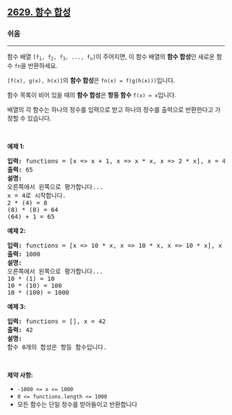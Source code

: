 <h2><a href="https://leetcode.com/problems/function-composition">2629. 함수 합성</a></h2><h3>쉬움</h3><hr><p>함수 배열 <code>[f<sub>1</sub>, f<sub>2</sub>, f<sub>3</sub>, ..., f<sub>n</sub>]</code>이 주어지면, 이 함수 배열의 <strong>함수 합성</strong>인 새로운 함수 <code>fn</code>을 반환하세요.</p>

<p><code>[f(x), g(x), h(x)]</code>의&nbsp;<strong>함수 합성</strong>은&nbsp;<code>fn(x) = f(g(h(x)))</code>입니다.</p>

<p>함수 목록이 비어 있을 때의 <strong>함수 합성</strong>은&nbsp;<strong>항등 함수</strong>&nbsp;<code>f(x) = x</code>입니다.</p>

<p>배열의 각&nbsp;함수는 하나의 정수를 입력으로 받고 하나의 정수를 출력으로 반환한다고 가정할 수 있습니다.</p>

<p>&nbsp;</p>
<p><strong class="example">예제 1:</strong></p>

<pre>
<strong>입력:</strong> functions = [x =&gt; x + 1, x =&gt; x * x, x =&gt; 2 * x], x = 4
<strong>출력:</strong> 65
<strong>설명:</strong>
오른쪽에서 왼쪽으로 평가합니다...
x = 4로 시작합니다.
2 * (4) = 8
(8) * (8) = 64
(64) + 1 = 65
</pre>

<p><strong class="example">예제 2:</strong></p>

<pre>
<strong>입력:</strong> functions = [x =&gt; 10 * x, x =&gt; 10 * x, x =&gt; 10 * x], x = 1
<strong>출력:</strong> 1000
<strong>설명:</strong>
오른쪽에서 왼쪽으로 평가합니다...
10 * (1) = 10
10 * (10) = 100
10 * (100) = 1000
</pre>

<p><strong class="example">예제 3:</strong></p>

<pre>
<strong>입력:</strong> functions = [], x = 42
<strong>출력:</strong> 42
<strong>설명:</strong>
함수 0개의 합성은 항등 함수입니다.</pre>

<p>&nbsp;</p>
<p><strong>제약 사항:</strong></p>

<ul>
	<li><code><font face="monospace">-1000 &lt;= x &lt;= 1000</font></code></li>
	<li><code><font face="monospace">0 &lt;= functions.length &lt;= 1000</font></code></li>
	<li>모든 함수는 단일 정수를 받아들이고 반환합니다</li>
</ul>
